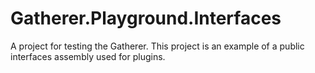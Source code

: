 ﻿# Gatherer.Playground.Interfaces
A project for testing the Gatherer. This project is an example of a public interfaces assembly used for plugins.


